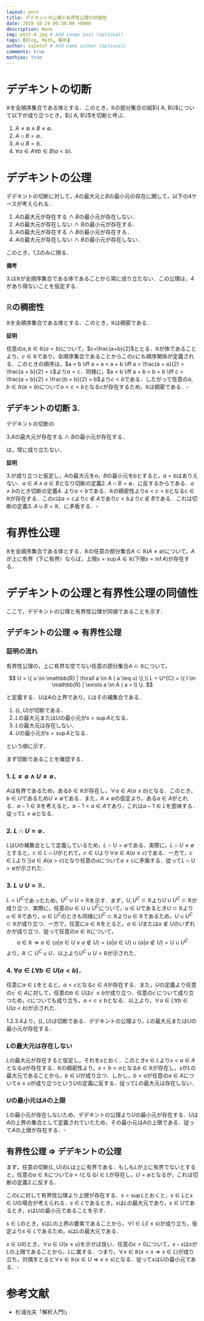```yaml
---
layout: post
title: デデキントの公理と有界性公理の同値性
date: 2018-10-24 00:30:00 +0900
description: None
img: post-4.jpg # Add image post (optional)
tags: [Blog, Math, 解析]
author: kazetof # Add name author (optional)
comments: true
mathjax: true
---
```


# デデキントの切断
$\mathbb{R}$を全順序集合である体とする．このとき，$\mathbb{R}$の部分集合の組$\( A, B\)$について以下が成り立つとき，$\( A, B\)$を切断と呼ぶ．

1. $A \neq \emptyset \land B \neq \emptyset$．
2. $A \cap B = \emptyset$．
3. $A \cup B = \mathbb{R}$．
4. $\forall a \in A \forall b \in B (a < b)$．

# デデキントの公理
デデキントの切断に対して，$A$の最大元と$B$の最小元の存在に関して，以下の4ケースが考えられる．

1. $A$の最大元が存在する $\land$ $B$の最小元が存在しない．
2. $A$の最大元が存在しない $\land$ $B$の最小元が存在する．
3. $A$の最大元が存在する $\land$ $B$の最小元が存在する．
4. $A$の最大元が存在しない $\land$ $B$の最小元が存在しない．

このとき，1,2のみに限る．

**備考**

3.は$\mathbb{R}$が全順序集合である体であることから常に成り立たない．この公理は，4があり得ないことを仮定する．

## $\mathbb{R}$の稠密性
$\mathbb{R}$を全順序集合である体とする．このとき，$\mathbb{R}$は稠密である．

**証明**

任意の$a,b \in \mathbb{R}$($a < b$)について，$c=\frac{a+b}{2}$ととる．$\mathbb{R}$が体であることより，$c \in \mathbb{R}$であり，全順序集合であることからこの$c$にも順序関係が定義される．このときの順序は，$a < b \iff a + a < a + b \iff a = \frac{a + a}{2} < \frac{a + b}{2} = c$より$a < c$．同様に，$a < b \iff a + b < b + b \iff c = \frac{a + b}{2} < \frac{b + b}{2} = b$より$c < b$である．したがって任意の$a,b \in \mathbb{R}$($a < b$)について$a < c < b$となる$c$が存在するため，$\mathbb{R}$は稠密である．$\square$

## デデキントの切断 3.
デデキントの切断の

3.$A$の最大元が存在する $\land$ $B$の最小元が存在する．

は，常に成り立たない．

**証明**

3.が成り立つと仮定し，$A$の最大元を$a$，$B$の最小元を$b$とすると，$a=b$はありえない．$a \in A \land a \in B$となり切断の定義2. $A \cap B = \emptyset$．に反するからである．$a \neq b$のとき切断の定義4. より$a < b$である．$\mathbb{R}$の稠密性より$a < c < b$となる$c \in \mathbb{R}$が存在する．この$c$は$a < c$より$c \notin A$であり$c < b$より$c \notin B$である．これは切断の定義3. $A \cup B = \mathbb{R}$．に矛盾する．$\square$

# 有界性公理
$\mathbb{R}$を全順序集合である体とする．$\mathbb{R}$の任意の部分集合$A \subset \mathbb{R} (A \neq \emptyset)$について，$A$が上に有界（下に有界）ならば，上限$s = \sup A \in \mathbb{R}$(下限$s = \inf A$)が存在する．

# デデキントの公理と有界性公理の同値性
ここで，デデキントの公理と有界性公理が同値であることを示す．

## デデキントの公理 $\Rightarrow$ 有界性公理
### 証明の流れ
有界性公理の，上に有界な空でない任意の部分集合$A \subset \mathbb{R}$について，

$$
U = \{ u \in  \mathbb{R} | \forall a \in A ( a \leq u) \},\\
L = U^{C} = \{ l \in \mathbb{R} | \exists a \in A ( a > l) \}.
$$

と定義する．$U$はAの上界であり，$L$はその補集合である．

1. $(L, U)$が切断である．
2. $L$の最大元または$U$の最小元が$s = \sup A$となる．
3. $L$の最大元は存在しない．
4. $U$の最小元が$s = \sup A$となる．

という順に示す．

まず切断であることを確認する．

### 1. $L \neq \emptyset \land U \neq \emptyset$．

$A$は有界であるため，ある$b \in \mathbb{R}$が存在し，$\forall a \in A (a \leq b)$となる．このとき，$b \in U$であるため$U \neq \emptyset$である．また，$A \neq \emptyset$の仮定より，ある$a \in A$がとれる．$a-1 \in \mathbb{R}$を考えると，$a-1 < a \in A$であり，これは$a-1 \in L$を意味する．従って$L \neq \emptyset$となる．

### 2. $L \cap U = \emptyset$．
$L$は$U$の補集合として定義しているため，$L \cap U = \emptyset$である．実際に，$L \cap U \neq \emptyset$とすると，$c \in L \cap U$がとれて，$c \in U$より$\forall a \in A (a \leq c)$である．一方で，$c \in L$より$\exists a \in A (a > c)$となり任意の$a$について$a \leq c$に矛盾する．従って$L \cap U = \emptyset$が示された．

### 3. $L \cup U = \mathbb{R}$．
$L=U^{C}$であったため，$U^{C} \cup U = \mathbb{R}$を示す．まず，$U, U^{C} \subset \mathbb{R}$より$U \cup U^{C} \subset \mathbb{R}$が成り立つ．実際に，任意の$u \in U \cup U^{C}$について，$u \in U$であるとき$U \subset \mathbb{R}$より$u \in \mathbb{R}$であり，$u \in U^{C}$のときも同様に$U^{C} \subset \mathbb{R}$より$u \in \mathbb{R}$であるため，$U \cup U^{C} \subset \mathbb{R}$が成り立つ．一方で，任意に$a \in \mathbb{R}$をとると，$a \in U$または$a \notin U$のいずれかが成り立つ．従って任意の$a \in \mathbb{R}$について，$$a \in \mathbb{R} \Rightarrow a \in \{ a | a \in U \lor a \notin U \} = \{ a | a \in U \} \cup \{ a | a \notin U \} = U \cup U^{C}$$より，$\mathbb{R} \subset U^{C} \cup U$．以上より$U^{C} \cup U = \mathbb{R}$が示された．

### 4. $\forall a \in L \forall b \in U (a < b)$．
任意に$a \in L$をとると，$a < c$となる$c \in A$が存在する．また，$U$の定義より任意の$c^{\prime} \in A$に対して，任意の$b \in U$は$c^{\prime} \leq b$が成り立つ．任意の$c^{\prime}$について成り立つため，$c$についても成り立ち，$a < c \leq b$となる．以上より，$\forall a \in L \forall b \in U (a < b)$が示された．

1.2.3.4より，$(L, U)$は切断である．デデキントの公理より，$L$の最大元または$U$の最小元が存在する．

### $L$の最大元は存在しない
$L$の最大元が存在すると仮定し，それを$s$とおく．このとき$s \in L$より$s < a \in A$となる$a$が存在する．$\mathbb{R}$の稠密性より，$s < b < a$となる$b \in \mathbb{R}$が存在し，$s$が$L$の最大元であることから，$b \in U$が成り立つ．しかし，$b < a$が任意の$a \in A$について$a \leq u$が成り立つという$U$の定義に反する．従って$L$の最大元は存在しない．

### $U$の最小元は$A$の上限
$L$の最小元が存在しないため，デデキントの公理より$U$の最小元が存在する．$U$は$A$の上界の集合として定義されていたため，その最小元は$A$の上限である．従って$A$の上限が存在する．$\square$

## 有界性公理 $\Rightarrow$ デデキントの公理 

まず，任意の切断$(L, U)$の$L$は上に有界である．もしも$L$が上に有界でないとすると，任意の$a \in \mathbb{R}$について$a < l$となる$l \in L$が存在し，$U = \emptyset$となるが，これは切断の定義2.に反する．

この$L$に対して有界性公理より上限が存在する．$s = \sup L$とおくと，$s \in L$と$s \in U$の場合が考えられる．$s \in L$であるとき，$s$は$L$の最大元であり，$s \in U$であるとき，$s$は$U$の最小元であることを示す．

$s \in L$のとき，$s$は$L$の上界の要素であることから，$\forall l \in L(l \leq s)$が成り立ち，仮定より$s \in L$であるため，$s$は$L$の最大元である．

$s \in U$のとき，$\forall u \in U(s \leq u)$を示せば良い．任意の$\epsilon > 0$について，$s - \epsilon$は$s$が$L$の上限であることから，$L$に属する．つまり，$\forall x \in \mathbb{R}(x < s \Rightarrow x \in L)$が成り立ち，対偶をとると$\forall x \in \mathbb{R}(x \in U \Rightarrow x \geq s)$となる．従って$s$は$U$の最小元である．$\square$

# 参考文献
- 杉浦光夫「解析入門Ⅰ」
